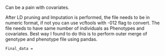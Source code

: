 Can be a pain with covariates. 

After LD pruning and Imputation is performed, the file needs to be in numeric format, if not you can use vcftools with -012 flag to convert. The file needs to have same number of individuals as Phenotypes and covariates. Best way I found to do this is to perform outer merge of genotype and phenotype file using pandas. 

` Final_data =  `
